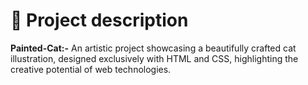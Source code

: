 # 📃 Project description
**Painted-Cat:-** An artistic project showcasing a beautifully crafted cat illustration, designed exclusively with HTML and CSS, highlighting the creative potential of web technologies.

